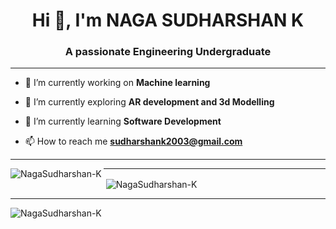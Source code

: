 <h1 align="center">Hi 👋, I'm NAGA SUDHARSHAN K</h1>
<h3 align="center">A passionate Engineering Undergraduate</h3>

<hr>

- 🔭 I’m currently working on **Machine learning**

- 🥽 I’m currently exploring **AR development and 3d Modelling**

- 🌱 I’m currently learning **Software Development**

- 📫 How to reach me **sudharshank2003@gmail.com**

<hr>
<p><img align="left" src="https://github-readme-stats.vercel.app/api/top-langs?username=NagaSudharshan-K&show_icons=true&locale=en&layout=compact" alt="NagaSudharshan-K" /></p>
<hr>
<p>&nbsp;<img align="center" src="https://github-readme-stats.vercel.app/api?username=NagaSudharshan-K&show_icons=true&locale=en" alt="NagaSudharshan-K" /></p>
<hr>
<p><img align="center" src="https://github-readme-streak-stats.herokuapp.com/?user=NagaSudharshan-K&" alt="NagaSudharshan-K" /></p>
